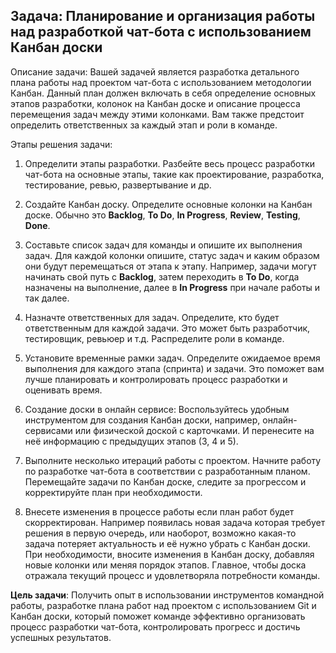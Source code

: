 ## Задача: Планирование и организация работы над разработкой чат-бота с использованием Канбан доски

Описание задачи: Вашей задачей является разработка детального плана работы над проектом чат-бота с использованием методологии Канбан. Данный план должен включать в себя определение основных этапов разработки, колонок на Канбан доске и описание процесса перемещения задач между этими колонками. Вам также предстоит определить ответственных за каждый этап и роли в команде.

Этапы решения задачи:

1. Определити этапы разработки. Разбейте весь процесс разработки чат-бота на основные этапы, такие как проектирование, разработка, тестирование, ревью, развертывание и др.

2. Создайте Канбан доску. Определите основные колонки на Канбан доске. Обычно это **Backlog**, **To Do**, **In Progress**, **Review**, **Testing**, **Done**.

3. Составьте список задач для команды и опишите их выполнения задач. Для каждой колонки опишите, статус задач и каким образом они будут перемещаться от этапа к этапу. Например, задачи могут начинать свой путь с **Backlog**, затем переходить в **To Do**, когда назначены на выполнение, далее в **In Progress** при начале работы и так далее.

4. Назначте ответственных для задач. Определите, кто будет ответственным для каждой задачи. Это может быть разработчик, тестировщик, ревьюер и т.д. Распределите роли в команде.

5. Установите временные рамки задач. Определите ожидаемое время выполнения для каждого этапа (спринта) и задачи. Это поможет вам лучше планировать и контролировать процесс разработки и оценивать время.

6. Создание доски в онлайн сервисе: Воспользуйтесь удобным инструментом для создания Канбан доски, например, онлайн-сервисами или физической доской с карточками. И перенесите на неё информацию с предыдущих этапов (3, 4 и 5).

7. Выполните несколько итераций работы с проектом. Начните работу по разработке чат-бота в соответствии с разработанным планом. Перемещайте задачи по Канбан доске, следите за прогрессом и корректируйте план при необходимости.

8. Внесете изменения в процессе работы если план работ будет скорректирован. Например появилась новая задача которая требует решения в первую очередь, или наоборот, возможно какая-то задача потеряет актуальность и её нужно убрать с Канбан доски. При необходимости, вносите изменения в Канбан доску, добавляя новые колонки или меняя порядок этапов. Главное, чтобы доска отражала текущий процесс и удовлетворяла потребности команды.

**Цель задачи**: Получить опыт в использовании инструментов командной работы, разработке плана работ над проектом с использованием Git и Канбан доски, который поможет команде эффективно организовать процесс разработки чат-бота, контролировать прогресс и достичь успешных результатов.
